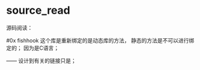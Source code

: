 # source_read

源码阅读：


#0x fishhook 
这个库是重新绑定的是动态库的方法， 静态的方法是不可以进行绑定的；  因为是C语言； 

—— 设计到有关的链接只是； 



